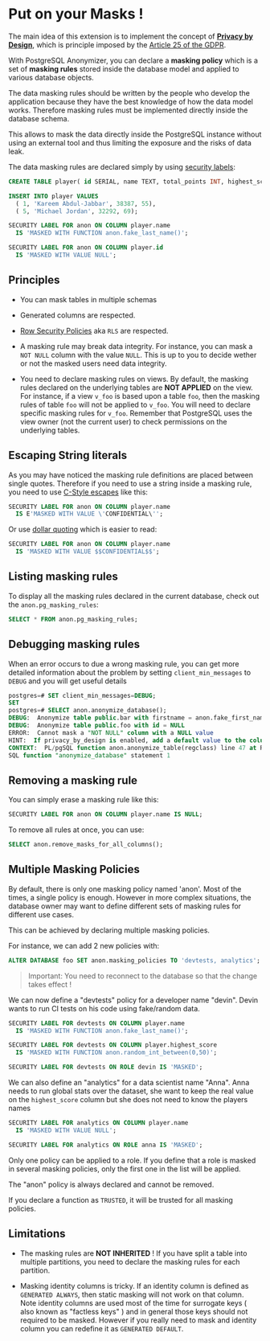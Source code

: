 Put on your Masks !
===============================================================================

The main idea of this extension is to implement the concept of
**[Privacy by Design]**, which is principle imposed by the
[Article 25 of the GDPR].

[Privacy by Design]: https://en.wikipedia.org/wiki/Privacy_by_design
[Article 25 of the GDPR]: https://gdpr-info.eu/art-25-gdpr/

With PostgreSQL Anonymizer, you can declare a **masking policy** which is a set
of **masking rules** stored inside the database model and applied to various
database objects.

The data masking rules should be written by the people who develop the
application because they have the best knowledge of how the data model works.
Therefore masking rules must be implemented directly inside the database schema.

This allows to mask the data directly inside the PostgreSQL instance without
using an external tool and thus limiting the exposure and the risks of data leak.

The data masking rules are declared simply by using [security labels]:

[security labels]: https://www.postgresql.org/docs/current/sql-security-label.html

<!-- demo/declare_masking_rules.sql -->

```sql
CREATE TABLE player( id SERIAL, name TEXT, total_points INT, highest_score INT);

INSERT INTO player VALUES
  ( 1, 'Kareem Abdul-Jabbar', 38387, 55),
  ( 5, 'Michael Jordan', 32292, 69);

SECURITY LABEL FOR anon ON COLUMN player.name
  IS 'MASKED WITH FUNCTION anon.fake_last_name()';

SECURITY LABEL FOR anon ON COLUMN player.id
  IS 'MASKED WITH VALUE NULL';
```

Principles
------------------------------------------------------------------------------

* You can mask tables in multiple schemas

* Generated columns are respected.

* [Row Security Policies] aka `RLS` are respected.

* A masking rule may break data integrity. For instance, you can mask a
  `NOT NULL` column with the value `NULL`. This is up to you to decide
  wether or not the masked users need data integrity.

* You need to declare masking rules on views. By default, the masking rules
  declared on the underlying tables are **NOT APPLIED** on the view. For
  instance, if a view `v_foo` is based upon a table `foo`, then the masking
  rules of table `foo` will not be applied to `v_foo`. You will need to declare
  specific masking rules for `v_foo`. Remember that PostgreSQL uses the view
  owner (not the current user) to check permissions on the underlying tables.

[Row Security Policies]: https://www.postgresql.org/docs/current/ddl-rowsecurity.html

Escaping String literals
------------------------------------------------------------------------------

As you may have noticed the masking rule definitions are placed between single
quotes. Therefore if you need to use a string inside a masking rule, you need
to use [C-Style escapes] like this:

```sql
SECURITY LABEL FOR anon ON COLUMN player.name
  IS E'MASKED WITH VALUE \'CONFIDENTIAL\'';
```

Or use [dollar quoting] which is easier to read:

```sql
SECURITY LABEL FOR anon ON COLUMN player.name
  IS 'MASKED WITH VALUE $$CONFIDENTIAL$$';
```

[C-Style escapes]: https://www.postgresql.org/docs/current/sql-syntax-lexical.html#SQL-SYNTAX-STRINGS-ESCAPE
[dollar quoting]: https://www.postgresql.org/docs/current/sql-syntax-lexical.html#SQL-SYNTAX-DOLLAR-QUOTING


Listing masking rules
------------------------------------------------------------------------------

To display all the masking rules declared in the current database, check out
the `anon.pg_masking_rules`:

```sql
SELECT * FROM anon.pg_masking_rules;
```

Debugging masking rules
------------------------------------------------------------------------------

When an error occurs to due a wrong masking rule, you can get more detailed
information about the problem by setting `client_min_messages` to `DEBUG` and
you will get useful details

``` sql
postgres=# SET client_min_messages=DEBUG;
SET
postgres=# SELECT anon.anonymize_database();
DEBUG:  Anonymize table public.bar with firstname = anon.fake_first_name()
DEBUG:  Anonymize table public.foo with id = NULL
ERROR:  Cannot mask a "NOT NULL" column with a NULL value
HINT:  If privacy_by_design is enabled, add a default value to the column
CONTEXT:  PL/pgSQL function anon.anonymize_table(regclass) line 47 at RAISE
SQL function "anonymize_database" statement 1
```

Removing a masking rule
------------------------------------------------------------------------------

You can simply erase a masking rule like this:

```sql
SECURITY LABEL FOR anon ON COLUMN player.name IS NULL;
```

To remove all rules at once, you can use:

```sql
SELECT anon.remove_masks_for_all_columns();
```


Multiple Masking Policies
------------------------------------------------------------------------------

By default, there is only one masking policy named 'anon'. Most of the times,
a single policy is enough. However in more complex situations, the database
owner may want to define different sets of masking rules for different use
cases.

This can be achieved by declaring multiple masking policies.

For instance, we can add 2 new policies with:

```sql
ALTER DATABASE foo SET anon.masking_policies TO 'devtests, analytics';
```

> Important:
> You need to reconnect to the database so that the change takes effect !

We can now define a "devtests" policy for a developer name "devin". Devin wants
to run CI tests on his code using fake/random data.


```sql
SECURITY LABEL FOR devtests ON COLUMN player.name
  IS 'MASKED WITH FUNCTION anon.fake_last_name()';

SECURITY LABEL FOR devtests ON COLUMN player.highest_score
  IS 'MASKED WITH FUNCTION anon.random_int_between(0,50)';

SECURITY LABEL FOR devtests ON ROLE devin IS 'MASKED';
```

We can also define an "analytics" for a data scientist name "Anna". Anna needs
to run global stats over the dataset, she want to keep the real value on the
`highest_score` column but she does not need to know the players names


```sql
SECURITY LABEL FOR analytics ON COLUMN player.name
  IS 'MASKED WITH VALUE NULL';

SECURITY LABEL FOR analytics ON ROLE anna IS 'MASKED';
```

Only one policy can be applied to a role. If you define that a role is masked
in several masking policies, only the first one in the list will be applied.

The "anon" policy is always declared and cannot be removed.

If you declare a function as `TRUSTED`, it will be trusted for all masking
policies.


Limitations
------------------------------------------------------------------------------

* The masking rules are **NOT INHERITED** ! If you have split a table into
  multiple partitions, you need to declare the masking rules for each partition.

* Masking identity columns is tricky. If an identity column is defined as
  `GENERATED ALWAYS`, then static masking will not work on that column. Note
  identity columns are used most of the time for surrogate keys ( also known
  as "factless keys" ) and in general those keys should not required to be
  masked. However if you really need to mask and identity column you can
  redefine it as `GENERATED DEFAULT`.

